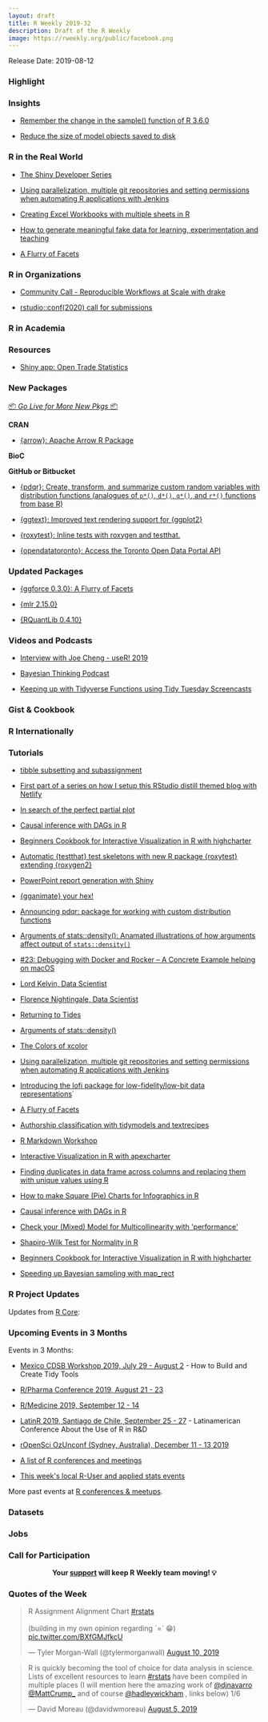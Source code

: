 ```yaml
---
layout: draft
title: R Weekly 2019-32
description: Draft of the R Weekly
image: https://rweekly.org/public/facebook.png
---
```


Release Date: 2019-08-12

###  Highlight



### Insights

+ [Remember the change in the sample() function of R 3.6.0](https://f.briatte.org/r/change-in-sample-function-r-3-6-0)

+ [Reduce the size of model objects saved to disk](https://jcahoon.netlify.com/post/2019/08/08/model-butcher/)

### R in the Real World

+ [The Shiny Developer Series](https://blog.rstudio.com/2019/08/05/the-shiny-developer-series/)

+ [Using parallelization, multiple git repositories and setting permissions when automating R applications with Jenkins](https://jozef.io/r919-jenkins-pipelines-parallel/)


+ [Creating Excel Workbooks with multiple sheets in R](https://finderding.com/creating-excel-workbooks-with-multiple-sheets-in-r/)

+ [How to generate meaningful fake data for learning, experimentation and teaching](https://www.programmingwithr.com/how-to-generate-meaningful-fake-data-for-learning-experimentation-and-teaching/)

+ [A Flurry of Facets](https://www.data-imaginist.com/2019/a-flurry-of-facets/)

###  R in Organizations

+ [Community Call - Reproducible Workflows at Scale with drake](https://ropensci.org/blog/2019/08/08/commcall-sep2019/)

+ [rstudio::conf(2020) call for submissions](https://blog.rstudio.com/2019/08/09/rstudio-conf-2020-call-for-submissions/)


###  R in Academia



###  Resources

+ [Shiny app: Open Trade Statistics](https://github.com/tradestatistics/visualization-with-shiny)

###  New Packages

<p class="added-hostname"><a href="https://rweekly.org/live" target="_blank" class="externalLink">📦 <i>Go Live for More New Pkgs</i> 📦</a></p>

**CRAN**

+ [{arrow}: Apache Arrow R Package](http://arrow.apache.org/blog/2019/08/08/r-package-on-cran/)

**BioC**



**GitHub or Bitbucket**



+ [{pdqr}: Create, transform, and summarize custom random variables with distribution functions (analogues of `p*()`, `d*()`, `q*()`, and `r*()` functions from base R)](https://github.com/echasnovski/pdqr)


+ [{ggtext}: Improved text rendering support for {ggplot2}](https://github.com/clauswilke/ggtext)

+ [{roxytest}: Inline tests with roxygen and testthat.](https://github.com/mikldk/roxytest)

+ [{opendatatoronto}: Access the Toronto Open Data Portal API](https://github.com/sharlagelfand/opendatatoronto)


### Updated Packages

+ [{ggforce 0.3.0}: A Flurry of Facets](https://www.data-imaginist.com/2019/a-flurry-of-facets/)

+ [{mlr 2.15.0}](https://mlr.mlr-org.com/)

+ [{RQuantLib 0.4.10}](http://dirk.eddelbuettel.com/blog/2019/08/07#rquantlib_0.4.10)

###  Videos and Podcasts

+ [Interview with Joe Cheng - useR! 2019](https://www.youtube.com/watch?v=elG0gvnaSIs&feature=youtu.be)


+ [Bayesian Thinking Podcast](https://fharrell.com/talk/pspodcastbayes/)



+ [Keeping up with Tidyverse Functions using Tidy Tuesday Screencasts](http://www.notesofdabbler.com/2019/08/06/tidyscreencastfuncs/)

### Gist & Cookbook



### R Internationally



###  Tutorials

+ [tibble subsetting and subassignment](https://tibble.tidyverse.org/dev/articles/subassign.html)

+ [First part of a series on how I setup this RStudio distill themed blog with Netlify](https://www.shamindras.com/posts/2019-07-11-shrotriya2019distillpt1/)

+ [In search of the perfect partial plot](https://sethdobson.netlify.com/2019/08/08/in-search-of-the-perfect-partial-plot/)

+ [Causal inference with DAGs in R](https://paoloeusebi.blog/2019/08/06/causal-inference-with-dags-in-r/)

+ [Beginners Cookbook for Interactive Visualization in R with highcharter](https://www.programmingwithr.com/beginners-cookbook-for-interactive-visualization-in-r-with-highcharter/)

+ [Automatic {testthat} test skeletons with new R package {roxytest} extending {roxygen2}](https://mikl.dk/post/2019-roxytest/)

+ [PowerPoint report generation with Shiny](https://www.tychobra.com/posts/2019_07_29_ppt_report_generation/)


+ [{gganimate} your hex!](https://www.ddrive.no/post/gganimate-your-hex/)


+ [Announcing pdqr: package for working with custom distribution functions](http://www.questionflow.org/2019/08/01/announcing-pdqr/)

+ [Arguments of stats::density(): Anamated illustrations of how arguments affect output of `stats::density()`](http://www.questionflow.org/2019/08/06/arguments-of-stats-density/)


+ [#23: Debugging with Docker and Rocker – A Concrete Example helping on macOS](http://dirk.eddelbuettel.com/blog/2019/08/05#023_rocker_debug_example)


+ [Lord Kelvin, Data Scientist](http://www.win-vector.com/blog/2019/08/lord-kelvin-data-scientist/)


+ [Florence Nightingale, Data Scientist](http://www.win-vector.com/blog/2019/08/florence-nightingale-data-scientist/)

+ [Returning to Tides](http://www.win-vector.com/blog/2019/08/returning-to-tides/)


+ [Arguments of stats::density()](http://www.questionflow.org/2019/08/06/arguments-of-stats-density/)

+ [The Colors of xcolor](https://www.garrickadenbuie.com/blog/colors-of-xcolor/)


+ [Using parallelization, multiple git repositories and setting permissions when automating R applications with Jenkins](https://jozef.io/r919-jenkins-pipelines-parallel/)


+ [Introducing the lofi package for low-fidelity/low-bit data representations](https://coolbutuseless.github.io/2019/08/06/introducing-the-lofi-package-for-low-fidelity-low-bit-data-representations/)`


+ [A Flurry of Facets](https://www.data-imaginist.com/2019/a-flurry-of-facets/)


+ [Authorship classification with tidymodels and textrecipes](https://www.hvitfeldt.me/blog/authorship-classification-with-tidymodels-and-textrecipes/)

+ [R Markdown Workshop](https://www.cillianmchugh.com/rblog/rmarkdown-workshop)

+ [Interactive Visualization in R with apexcharter](https://www.programmingwithr.com/interactive-visualization-in-r-with-apexcharter/)

+ [Finding duplicates in data frame across columns and replacing them with unique values using R](https://tomaztsql.wordpress.com/2019/08/05/finding-duplicates-in-data-frame-across-columns-and-replacing-them-with-unique-values-using-r/)

+ [How to make Square (Pie) Charts for Infographics in R](https://www.programmingwithr.com/how-to-make-square-pie-charts-for-infographics-in-r/)


+ [Causal inference with DAGs in R](https://paoloeusebi.blog/2019/08/06/causal-inference-with-dags-in-r/)

+ [Check your (Mixed) Model for Multicollinearity with 'performance'](https://easystats.github.io/blog/posts/performance_check_collinearity/)

+ [Shapiro-Wilk Test for Normality in R](https://jointhedatathread.com/2019/08/08/shapiro-wilk-test-for-normality-in-r/)

+ [Beginners Cookbook for Interactive Visualization in R with highcharter](https://www.programmingwithr.com/beginners-cookbook-for-interactive-visualization-in-r-with-highcharter/)

+ [Speeding up Bayesian sampling with map_rect](https://www.briancallander.com/posts/map_rect/speeding_up_bayesian_sampling_with_map_rect.html)


<!--<div class="post-more-begi
n></div><div class="post-more-end"></div>-->

###  R Project Updates

Updates from [R Core](http://developer.r-project.org/blosxom.cgi/R-devel/NEWS):


###  Upcoming Events in 3 Months

Events in 3 Months:

+ [Mexico CDSB Workshop 2019, July 29 - August 2](https://comunidadbioinfo.github.io/post/building-tidy-tools-cdsb-runconf-2019/) - How to Build and Create Tidy Tools

+ [R/Pharma Conference 2019, August 21 - 23](http://rinpharma.com/)

+ [R/Medicine 2019, September 12 - 14](https://r-medicine.com/)

+ [LatinR 2019, Santiago de Chile, September 25 - 27](http://latin-r.com) - Latinamerican Conference About the Use of R in R&D

+ [rOpenSci OzUnconf (Sydney, Australia), December 11 - 13 2019](https://ozunconf19.ropensci.org/)

+ [A list of R conferences and meetings](https://jumpingrivers.github.io/meetingsR/events.html)

+ [This week's local R-User and applied stats events](https://community.rstudio.com/c/irl)


More past events at [R conferences & meetups](https://conf.rweekly.org).


### Datasets

### Jobs




###  Call for Participation


<p class="hide-support added-hostname support-rweekly" style="text-align: center;font-weight: bold;">Your <a class="non-visited externalLink" href="https://www.patreon.com/rweekly" onclick="pas(this)">support</a> will keep R Weekly team moving! 💡</p>

###  Quotes of the Week

<blockquote class="twitter-tweet"><p lang="en" dir="ltr">R Assignment Alignment Chart <a href="https://twitter.com/hashtag/rstats?src=hash&amp;ref_src=twsrc%5Etfw">#rstats</a><br><br>(building in my own opinion regarding `=` 😁) <a href="https://t.co/BXfGMJfkcU">pic.twitter.com/BXfGMJfkcU</a></p>&mdash; Tyler Morgan-Wall (@tylermorganwall) <a href="https://twitter.com/tylermorganwall/status/1160273084517158912?ref_src=twsrc%5Etfw">August 10, 2019</a></blockquote> <script async src="https://platform.twitter.com/widgets.js" charset="utf-8"></script>


<blockquote class="twitter-tweet"><p lang="en" dir="ltr">R is quickly becoming the tool of choice for data analysis in science. Lists of excellent resources to learn <a href="https://twitter.com/hashtag/rstats?src=hash&amp;ref_src=twsrc%5Etfw">#rstats</a> have been compiled in multiple places (I will mention here the amazing work of <a href="https://twitter.com/djnavarro?ref_src=twsrc%5Etfw">@djnavarro</a> <a href="https://twitter.com/MattCrump_?ref_src=twsrc%5Etfw">@MattCrump_</a> and of course <a href="https://twitter.com/hadleywickham?ref_src=twsrc%5Etfw">@hadleywickham</a> , links below) 1/6</p>&mdash; David Moreau (@davidwmoreau) <a href="https://twitter.com/davidwmoreau/status/1158181303226781696?ref_src=twsrc%5Etfw">August 5, 2019</a></blockquote>
